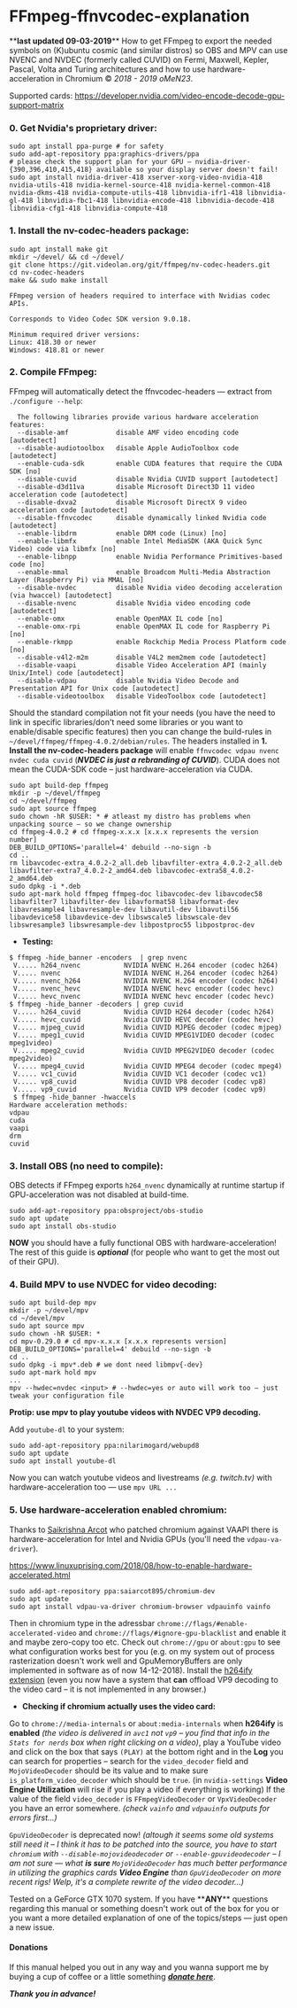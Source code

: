 # FFmpeg-ffnvcodec-explanation
\*\***last updated 09-03-2019**\*\*
How to get FFmpeg to export the needed symbols on (K)ubuntu cosmic (and similar distros) so OBS and MPV can use NVENC and NVDEC (formerly called CUVID) on Fermi, Maxwell, Kepler, Pascal, Volta and Turing architectures and how to use hardware-acceleration in Chromium  © *2018 - 2019 oMeN23*.

Supported cards: https://developer.nvidia.com/video-encode-decode-gpu-support-matrix


### 0. Get Nvidia's proprietary driver:
```
sudo apt install ppa-purge # for safety
sudo add-apt-repository ppa:graphics-drivers/ppa
# please check the support plan for your GPU – nvidia-driver-{390,396,410,415,418} available so your display server doesn't fail!
sudo apt install nvidia-driver-418 xserver-xorg-video-nvidia-418 nvidia-utils-418 nvidia-kernel-source-418 nvidia-kernel-common-418 nvidia-dkms-418 nvidia-compute-utils-418 libnvidia-ifr1-418 libnvidia-gl-418 libnvidia-fbc1-418 libnvidia-encode-418 libnvidia-decode-418 libnvidia-cfg1-418 libnvidia-compute-418
```

### 1. Install the nv-codec-headers package:

```
sudo apt install make git
mkdir ~/devel/ && cd ~/devel/
git clone https://git.videolan.org/git/ffmpeg/nv-codec-headers.git
cd nv-codec-headers
make && sudo make install
```
```
FFmpeg version of headers required to interface with Nvidias codec APIs.

Corresponds to Video Codec SDK version 9.0.18.

Minimum required driver versions:
Linux: 418.30 or newer
Windows: 418.81 or newer
```

### 2. Compile FFmpeg:

FFmpeg will automatically detect the ffnvcodec-headers — extract from `./configure --help`:
```
  The following libraries provide various hardware acceleration features:
  --disable-amf            disable AMF video encoding code [autodetect]
  --disable-audiotoolbox   disable Apple AudioToolbox code [autodetect]
  --enable-cuda-sdk        enable CUDA features that require the CUDA SDK [no]
  --disable-cuvid          disable Nvidia CUVID support [autodetect]
  --disable-d3d11va        disable Microsoft Direct3D 11 video acceleration code [autodetect]
  --disable-dxva2          disable Microsoft DirectX 9 video acceleration code [autodetect]
  --disable-ffnvcodec      disable dynamically linked Nvidia code [autodetect]
  --enable-libdrm          enable DRM code (Linux) [no]
  --enable-libmfx          enable Intel MediaSDK (AKA Quick Sync Video) code via libmfx [no]
  --enable-libnpp          enable Nvidia Performance Primitives-based code [no]
  --enable-mmal            enable Broadcom Multi-Media Abstraction Layer (Raspberry Pi) via MMAL [no]
  --disable-nvdec          disable Nvidia video decoding acceleration (via hwaccel) [autodetect]
  --disable-nvenc          disable Nvidia video encoding code [autodetect]
  --enable-omx             enable OpenMAX IL code [no]
  --enable-omx-rpi         enable OpenMAX IL code for Raspberry Pi [no]
  --enable-rkmpp           enable Rockchip Media Process Platform code [no]
  --disable-v4l2-m2m       disable V4L2 mem2mem code [autodetect]
  --disable-vaapi          disable Video Acceleration API (mainly Unix/Intel) code [autodetect]
  --disable-vdpau          disable Nvidia Video Decode and Presentation API for Unix code [autodetect]
  --disable-videotoolbox   disable VideoToolbox code [autodetect]
```


Should the standard compilation not fit your needs (you have the need to link in specific libraries/don't need some libraries or you want to enable/disable specific features) then you can change the build-rules in `~/devel/ffmpeg/ffmpeg-4.0.2/debian/rules`.
The headers installed in **1. Install the nv-codec-headers package** will enable `ffnvcodec vdpau nvenc nvdec cuda cuvid` (***NVDEC is just a rebranding of CUVID***). CUDA does not mean the CUDA-SDK code – just hardware-acceleration via CUDA.
```
sudo apt build-dep ffmpeg
mkdir -p ~/devel/ffmpeg
cd ~/devel/ffmpeg
sudo apt source ffmpeg
sudo chown -hR $USER: * # atleast my distro has problems when unpacking source – so we change ownership
cd ffmpeg-4.0.2 # cd ffmpeg-x.x.x [x.x.x represents the version number] 
DEB_BUILD_OPTIONS='parallel=4' debuild --no-sign -b 
cd ..
rm libavcodec-extra_4.0.2-2_all.deb libavfilter-extra_4.0.2-2_all.deb libavfilter-extra7_4.0.2-2_amd64.deb libavcodec-extra58_4.0.2-2_amd64.deb 
sudo dpkg -i *.deb
sudo apt-mark hold ffmpeg ffmpeg-doc libavcodec-dev libavcodec58 libavfilter7 libavfilter-dev libavformat58 libavformat-dev libavresample4 libavresample-dev libavutil-dev libavutil56 libavdevice58 libavdevice-dev libswscale5 libswscale-dev libswresample3 libswresample-dev libpostproc55 libpostproc-dev
```

- **Testing:**
```
$ ffmpeg -hide_banner -encoders  | grep nvenc
 V..... h264_nvenc           NVIDIA NVENC H.264 encoder (codec h264)
 V..... nvenc                NVIDIA NVENC H.264 encoder (codec h264)
 V..... nvenc_h264           NVIDIA NVENC H.264 encoder (codec h264)
 V..... nvenc_hevc           NVIDIA NVENC hevc encoder (codec hevc)
 V..... hevc_nvenc           NVIDIA NVENC hevc encoder (codec hevc)
$ ffmpeg -hide_banner -decoders | grep cuvid
 V..... h264_cuvid           Nvidia CUVID H264 decoder (codec h264)
 V..... hevc_cuvid           Nvidia CUVID HEVC decoder (codec hevc)
 V..... mjpeg_cuvid          Nvidia CUVID MJPEG decoder (codec mjpeg)
 V..... mpeg1_cuvid          Nvidia CUVID MPEG1VIDEO decoder (codec mpeg1video)
 V..... mpeg2_cuvid          Nvidia CUVID MPEG2VIDEO decoder (codec mpeg2video)
 V..... mpeg4_cuvid          Nvidia CUVID MPEG4 decoder (codec mpeg4)
 V..... vc1_cuvid            Nvidia CUVID VC1 decoder (codec vc1)
 V..... vp8_cuvid            Nvidia CUVID VP8 decoder (codec vp8)
 V..... vp9_cuvid            Nvidia CUVID VP9 decoder (codec vp9) 
 $ ffmpeg -hide_banner -hwaccels
Hardware acceleration methods:
vdpau
cuda
vaapi
drm
cuvid
```

### 3. Install OBS (no need to compile): 
OBS detects if FFmpeg exports `h264_nvenc` dynamically at runtime startup if GPU-acceleration was not disabled at build-time. 
```
sudo add-apt-repository ppa:obsproject/obs-studio
sudo apt update
sudo apt install obs-studio
```
**NOW** you should have a fully functional OBS with hardware-acceleration!
The rest of this guide is ***optional*** (for people who want to get the most out of their GPU).

### 4. Build MPV to use NVDEC for video decoding:
```
sudo apt build-dep mpv
mkdir -p ~/devel/mpv
cd ~/devel/mpv
sudo apt source mpv
sudo chown -hR $USER: *
cd mpv-0.29.0 # cd mpv-x.x.x [x.x.x represents version]
DEB_BUILD_OPTIONS='parallel=4' debuild --no-sign -b 
cd ..
sudo dpkg -i mpv*.deb # we dont need libmpv{-dev}
sudo apt-mark hold mpv
...
mpv --hwdec=nvdec <input> # --hwdec=yes or auto will work too – just tweak your configuration file
```
**Protip: use mpv to play youtube videos with NVDEC VP9 decoding.**

Add `youtube-dl` to your system:
```
sudo add-apt-repository ppa:nilarimogard/webupd8
sudo apt update
sudo apt install youtube-dl
```
Now you can watch youtube videos and livestreams *(e.g. twitch.tv)* with hardware-acceleration too — use `mpv URL ...`
### 5. Use hardware-acceleration enabled chromium:

Thanks to [Saikrishna Arcot](https://github.com/saiarcot895) who patched chromium against VAAPI there is hardware-acceleration for Intel and Nvidia GPUs (you'll need the `vdpau-va-driver`).

https://www.linuxuprising.com/2018/08/how-to-enable-hardware-accelerated.html
```
sudo add-apt-repository ppa:saiarcot895/chromium-dev
sudo apt update
sudo apt install vdpau-va-driver chromium-browser vdpauinfo vainfo
```
Then in chromium type in the adressbar `chrome://flags/#enable-accelerated-video` and `chrome://flags/#ignore-gpu-blacklist` and enable it and maybe zero-copy too etc. 
Check out `chrome://gpu` or `about:gpu` to see what configuration works best for you (e.g. on my system out of process rasterization doesn't work well and GpuMemoryBuffers are only implemented in software as of now 14-12-2018).
Install the [h264ify extension](https://chrome.google.com/webstore/detail/h264ify/aleakchihdccplidncghkekgioiakgal)
(even you now have a system that **can** offload VP9 decoding to the video card – it is not implemented in any browser.)

- **Checking if chromium actually uses the video card:**

Go to `chrome://media-internals` or `about:media-internals` when **h264ify** is **enabled** *(the video is delivered in `avc1` not `vp9` – you find that info in the `Stats for nerds` box when right clicking on a video)*, play a YouTube video and click on the box that says `(PLAY)` at the bottom right and in the **Log** you can search for properties – search for the `video_decoder` field and `MojoVideoDecoder` should be its value and to make sure `is_platform_video_decoder` which should be `true`. (in `nvidia-settings` **Video Engine Utilization** will rise if you play a video if everything is working) If the value of the field `video_decoder` is `FFmpegVideoDecoder` or `VpxVideoDecoder` you have an error somewhere. *(check `vainfo` and `vdpauinfo` outputs for errors first...)*

`GpuVideoDecoder` is deprecated now! *(altough it seems some old systems still need it – I think it has to be patched into the source, you have to start `chromium` with `--disable-mojovideodecoder` or `--enable-gpuvideodecoder` – I am not sure — what **is sure** `MojoVideoDecoder` has much better performance in utilizing the graphics cards **Video Engine** than `GpuVideoDecoder` on more recent rigs! Welp, it's a complete rewrite of the video decoder…)*


Tested on a GeForce GTX 1070 system. If you have \*\***ANY**\*\* questions regarding this manual or something doesn't work out of the box for you or you want a more detailed explanation of one of the topics/steps — just open a new issue.
#### Donations
If this manual helped you out in any way and you wanna support me by buying a cup of coffee or a little something [***donate here***](https://www.streamlabs.com/omen235). 

***Thank you in advance!***
